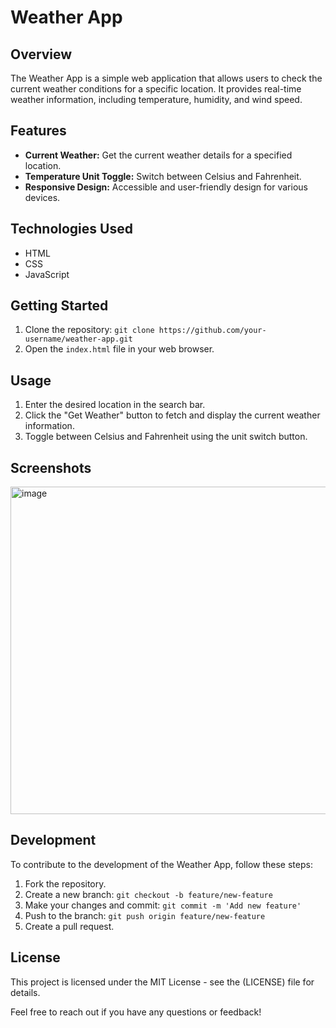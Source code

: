 # Weather App

## Overview
The Weather App is a simple web application that allows users to check the current weather conditions for a specific location. It provides real-time weather information, including temperature, humidity, and wind speed.

## Features
- **Current Weather:** Get the current weather details for a specified location.
- **Temperature Unit Toggle:** Switch between Celsius and Fahrenheit.
- **Responsive Design:** Accessible and user-friendly design for various devices.

## Technologies Used
- HTML
- CSS
- JavaScript

## Getting Started
1. Clone the repository: `git clone https://github.com/your-username/weather-app.git`
2. Open the `index.html` file in your web browser.

## Usage
1. Enter the desired location in the search bar.
2. Click the "Get Weather" button to fetch and display the current weather information.
3. Toggle between Celsius and Fahrenheit using the unit switch button.

## Screenshots
<img width="524" alt="image" src="https://github.com/Abhisheksur123/Weather-App/assets/107261617/8ee06f3c-019e-44c1-939d-1a064af75c36">




## Development
To contribute to the development of the Weather App, follow these steps:
1. Fork the repository.
2. Create a new branch: `git checkout -b feature/new-feature`
3. Make your changes and commit: `git commit -m 'Add new feature'`
4. Push to the branch: `git push origin feature/new-feature`
5. Create a pull request.
## License

This project is licensed under the MIT License - see the (LICENSE) file for details.

Feel free to reach out if you have any questions or feedback!
